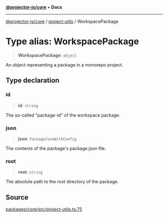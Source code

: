 [**@projector-js/core**](../../README.md) • **Docs**

***

[@projector-js/core](../../README.md) / [project-utils](../README.md) / WorkspacePackage

# Type alias: WorkspacePackage

> **WorkspacePackage**: `object`

An object representing a package in a monorepo project.

## Type declaration

### id

> **id**: `string`

The so-called "package-id" of the workspace package.

### json

> **json**: `PackageJsonWithConfig`

The contents of the package's package.json file.

### root

> **root**: `string`

The absolute path to the root directory of the package.

## Source

[packages/core/src/project-utils.ts:75](https://github.com/Xunnamius/projector/blob/eaae74353ca5b35a9a0ca3db8a554376fec1dd9b/packages/core/src/project-utils.ts#L75)
